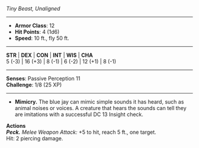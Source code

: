 _Tiny Beast, Unaligned_

---

- **Armor Class**: 12
- **Hit Points**: 4 (1d6)
- **Speed**: 10 ft., fly 50 ft.

---

**STR** | **DEX** | **CON** | **INT** | **WIS** | **CHA**  
5 (-3) | 16 (+3) | 8 (-1) | 6 (-2) | 12 (+1) | 8 (-1)

---

**Senses**: Passive Perception 11  
**Challenge**: 1/8 (25 XP)

---

- **Mimicry.** The blue jay can mimic simple sounds it has heard, such as animal noises or voices. A creature that hears the sounds can tell they are imitations with a successful DC 13 Insight check.

**Actions**  
_**Peck.**_ _Melee Weapon Attack:_ +5 to hit, reach 5 ft., one target.  
Hit: 2 piercing damage.